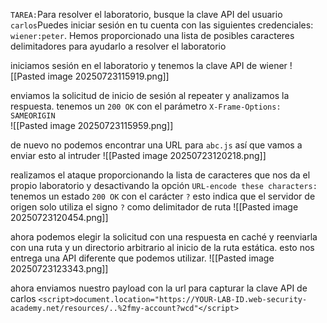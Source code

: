 `TAREA:`Para resolver el laboratorio, busque la clave API del usuario `carlos`Puedes iniciar sesión en tu cuenta con las siguientes credenciales: `wiener:peter`. Hemos proporcionado una lista de posibles caracteres delimitadores para ayudarlo a resolver el laboratorio

iniciamos sesión en el laboratorio y tenemos la clave API de wiener
![[Pasted image 20250723115919.png]]

enviamos la solicitud de inicio de sesión al repeater y analizamos la respuesta. tenemos un `200 OK` con el parámetro `X-Frame-Options: SAMEORIGIN`  
![[Pasted image 20250723115959.png]]

de nuevo no podemos encontrar una URL para `abc.js` así que vamos a enviar esto al intruder
![[Pasted image 20250723120218.png]]

realizamos el ataque proporcionando la lista de caracteres que nos da el propio laboratorio y desactivando la opción `URL-encode these characters:` tenemos un estado `200 OK` con el carácter `?` esto indica que el servidor de origen solo utiliza el signo `?` como delimitador de ruta 
![[Pasted image 20250723120454.png]]

ahora podemos elegir la solicitud con una respuesta en caché y reenviarla con una ruta y un directorio arbitrario al inicio de la ruta estática. esto nos entrega una API diferente que podemos utilizar.
![[Pasted image 20250723123343.png]]

ahora enviamos nuestro payload con la url para capturar la clave API de carlos
`<script>document.location="https://YOUR-LAB-ID.web-security-academy.net/resources/..%2fmy-account?wcd"</script>`